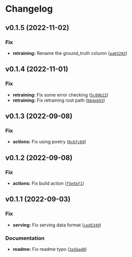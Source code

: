 # Changelog

<!--next-version-placeholder-->

## v0.1.5 (2022-11-02)
### Fix
* **retraining:** Rename the ground_truth column ([`aa03292`](https://github.com/SynapseAnalytics/konan-titanic-model/commit/aa032922ff849ee1c59c4a5e7492edbea3087a15))

## v0.1.4 (2022-11-01)
### Fix
* **retraining:** Fix some error checking ([`5c09b22`](https://github.com/SynapseAnalytics/konan-titanic-model/commit/5c09b22df11699d58d63d0e42a56bfb0e1e9304d))
* **retraining:** Fix retraining root path ([`664eb93`](https://github.com/SynapseAnalytics/konan-titanic-model/commit/664eb93ef35858900bf2057ccb08c911ac6b0974))

## v0.1.3 (2022-09-08)
### Fix
* **actions:** Fix using poetry ([`0c6fc69`](https://github.com/SynapseAnalytics/konan-titanic-model/commit/0c6fc69b2ae6a9e1aab342d55b158da11dfb8ac6))

## v0.1.2 (2022-09-08)
### Fix
* **actions:** Fix build action ([`f5e5bf1`](https://github.com/SynapseAnalytics/konan-titanic-model/commit/f5e5bf13b4861efc5dd75a760aa9ffc10ab4f7dd))

## v0.1.1 (2022-09-03)
### Fix
* **serving:** Fix serving data format ([`ced5349`](https://github.com/SynapseAnalytics/konan-titanic-model/commit/ced53496d80d1d2cec94adae2a37626ab2c718a2))

### Documentation
* **readme:** Fix readme typo ([`3a5bad8`](https://github.com/SynapseAnalytics/konan-titanic-model/commit/3a5bad8e947c8702ed8fafdf2027b64f82bea901))
